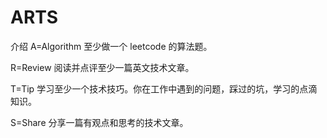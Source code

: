 # ARTS
介绍
A=Algorithm
至少做一个 leetcode 的算法题。

R=Review
阅读并点评至少一篇英文技术文章。

T=Tip
学习至少一个技术技巧。你在工作中遇到的问题，踩过的坑，学习的点滴知识。

S=Share
分享一篇有观点和思考的技术文章。
